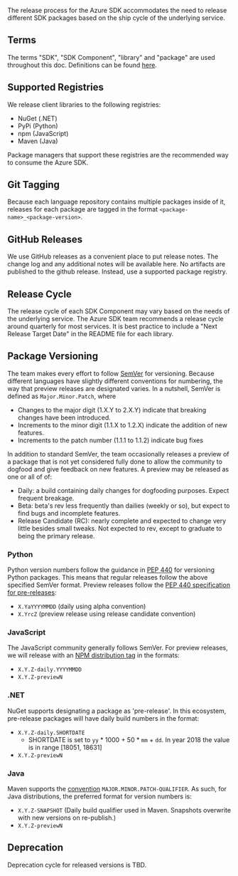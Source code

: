The release process for the Azure SDK accommodates the need to release different SDK packages based on the ship cycle of the underlying service. 

## Terms
The terms "SDK", "SDK Component", "library" and "package" are used throughout this doc. Definitions can be found [here](/azure-sdk/docs/design/Introduction.mdk).

## Supported Registries
We release client libraries to the following registries:
+ NuGet (.NET)
+ PyPi (Python)
+ npm (JavaScript)
+ Maven (Java)

Package managers that support these registries are the recommended way to consume the Azure SDK.

## Git Tagging

Because each language repository contains multiple packages inside of it, releases for each package are tagged in the format `<package-name>_<package-version>`.


## GitHub Releases

We use GitHub releases as a convenient place to put release notes. The change log and any additional notes will be available here. No artifacts are published to the github release. Instead, use a supported package registry.

## Release Cycle

The release cycle of each SDK Component may vary based on the needs of the underlying service. The Azure SDK team recommends a release cycle around quarterly for most services. It is best practice to include a "Next Release Target Date" in the README file for each library.

## Package Versioning
The team makes every effort to follow [SemVer](https://semver.org/) for versioning. Because different languages have slightly different conventions for numbering, the way that preview releases are designated varies. In a nutshell, SemVer is defined as `Major.Minor.Patch`, where
+ Changes to the major digit (1.X.Y to 2.X.Y) indicate that breaking changes have been introduced. 
+ Increments to the minor digit (1.1.X to 1.2.X) indicate the addition of new features. 
+ Increments to the patch number (1.1.1 to 1.1.2) indicate bug fixes

In addition to standard SemVer, the team occasionally releases a preview of a package that is not yet considered fully done to allow the community to dogfood and give feedback on new features. A preview may be released as one or all of of:
+ Daily: a build containing daily changes for dogfooding purposes. Expect frequent breakage.
+ Beta: beta's rev less frequently than dailies (weekly or so), but expect to find bugs and incomplete features.
+ Release Candidate (RC): nearly complete and expected to change very little besides small tweaks. Not expected to rev, except to graduate to being the primary release.

### Python
Python version numbers follow the guidance in [PEP 440](https://www.python.org/dev/peps/pep-0440/) for versioning Python packages. This means that regular releases follow the above specified SemVer format. Preview releases follow the [PEP 440 specification for pre-releases](https://www.python.org/dev/peps/pep-0440/#pre-releases):
+ `X.YaYYYYMMDD` (daily using alpha convention)
+ `X.YrcZ` (preview release using release candidate convention)

### JavaScript
The JavaScript community generally follows SemVer. For preview releases, we will release with an [NPM distribution tag](https://docs.npmjs.com/cli/dist-tag) in the formats:
+ `X.Y.Z-daily.YYYYMMDD`
+ `X.Y.Z-previewN`

### .NET
NuGet supports designating a package as 'pre-release'. In this ecosystem, pre-release packages will have daily build numbers in the format:
+ `X.Y.Z-daily.SHORTDATE`
    + SHORTDATE is set to `yy` * 1000 + 50 * `mm` + `dd`. In year 2018 the value is in range [18051, 18631]
+ `X.Y.Z-previewN`

### Java
Maven supports the [convention](https://cwiki.apache.org/confluence/display/MAVENOLD/Versioning) `MAJOR.MINOR.PATCH-QUALIFIER`. As such, for Java distributions, the preferred format for version numbers is:
+ `X.Y.Z-SNAPSHOT` (Daily build qualifier used in Maven. Snapshots overwrite with new versions on re-publish.)
+ `X.Y.Z-previewN`

## Deprecation
Deprecation cycle for released versions is TBD.